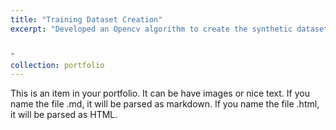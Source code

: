 ```yaml
---
title: "Training Dataset Creation"
excerpt: "Developed an Opencv algorithm to create the synthetic dataset for license plate ocr training. Created AI and OpenCv tools to label datasets for


"
collection: portfolio
---
```


This is an item in your portfolio. It can be have images or nice text. If you name the file .md, it will be parsed as markdown. If you name the file .html, it will be parsed as HTML.
